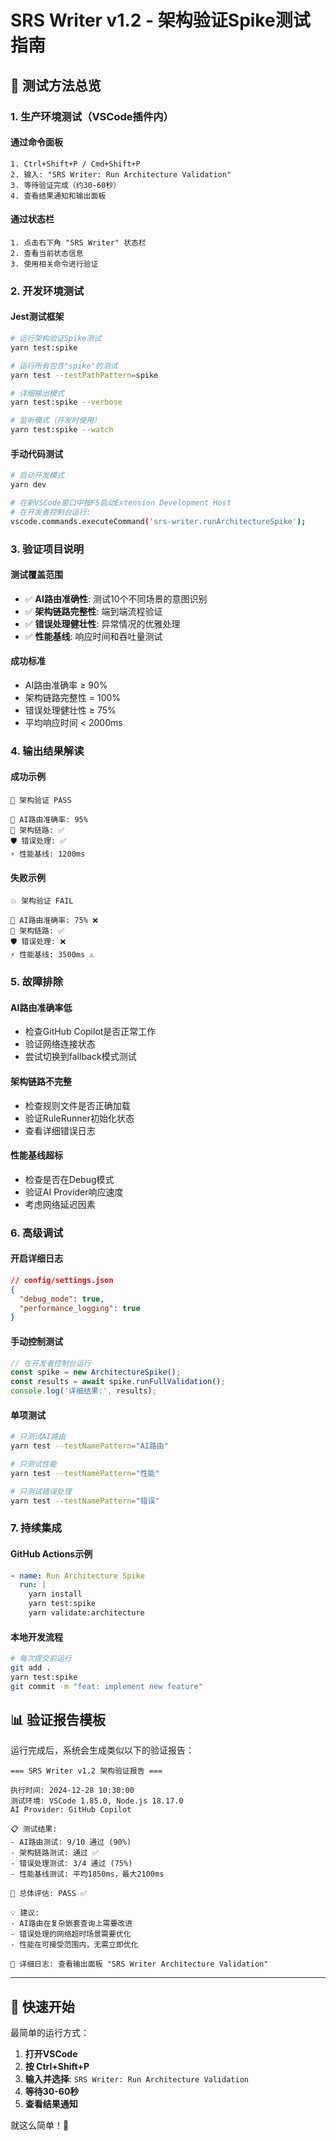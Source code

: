 # SRS Writer v1.2 - 架构验证Spike测试指南

## 🧪 测试方法总览

### 1. 生产环境测试（VSCode插件内）

#### 通过命令面板
```
1. Ctrl+Shift+P / Cmd+Shift+P
2. 输入: "SRS Writer: Run Architecture Validation"
3. 等待验证完成（约30-60秒）
4. 查看结果通知和输出面板
```

#### 通过状态栏
```
1. 点击右下角 "SRS Writer" 状态栏
2. 查看当前状态信息
3. 使用相关命令进行验证
```

### 2. 开发环境测试

#### Jest测试框架
```bash
# 运行架构验证Spike测试
yarn test:spike

# 运行所有包含"spike"的测试
yarn test --testPathPattern=spike

# 详细输出模式
yarn test:spike --verbose

# 监听模式（开发时使用）
yarn test:spike --watch
```

#### 手动代码测试
```bash
# 启动开发模式
yarn dev

# 在新VSCode窗口中按F5启动Extension Development Host
# 在开发者控制台运行:
vscode.commands.executeCommand('srs-writer.runArchitectureSpike');
```

### 3. 验证项目说明

#### 测试覆盖范围
- ✅ **AI路由准确性**: 测试10个不同场景的意图识别
- ✅ **架构链路完整性**: 端到端流程验证
- ✅ **错误处理健壮性**: 异常情况的优雅处理
- ✅ **性能基线**: 响应时间和吞吐量测试

#### 成功标准
- AI路由准确率 ≥ 90%
- 架构链路完整性 = 100%
- 错误处理健壮性 ≥ 75%
- 平均响应时间 < 2000ms

### 4. 输出结果解读

#### 成功示例
```
🎉 架构验证 PASS

🎯 AI路由准确率: 95%
🔗 架构链路: ✅
🛡️ 错误处理: ✅  
⚡ 性能基线: 1200ms
```

#### 失败示例
```
💥 架构验证 FAIL

🎯 AI路由准确率: 75% ❌
🔗 架构链路: ✅
🛡️ 错误处理: ❌
⚡ 性能基线: 3500ms ⚠️
```

### 5. 故障排除

#### AI路由准确率低
- 检查GitHub Copilot是否正常工作
- 验证网络连接状态
- 尝试切换到fallback模式测试

#### 架构链路不完整
- 检查规则文件是否正确加载
- 验证RuleRunner初始化状态
- 查看详细错误日志

#### 性能基线超标
- 检查是否在Debug模式
- 验证AI Provider响应速度
- 考虑网络延迟因素

### 6. 高级调试

#### 开启详细日志
```json
// config/settings.json
{
  "debug_mode": true,
  "performance_logging": true
}
```

#### 手动控制测试
```typescript
// 在开发者控制台运行
const spike = new ArchitectureSpike();
const results = await spike.runFullValidation();
console.log('详细结果:', results);
```

#### 单项测试
```bash
# 只测试AI路由
yarn test --testNamePattern="AI路由"

# 只测试性能
yarn test --testNamePattern="性能"

# 只测试错误处理
yarn test --testNamePattern="错误"
```

### 7. 持续集成

#### GitHub Actions示例
```yaml
- name: Run Architecture Spike
  run: |
    yarn install
    yarn test:spike
    yarn validate:architecture
```

#### 本地开发流程
```bash
# 每次提交前运行
git add .
yarn test:spike
git commit -m "feat: implement new feature"
```

## 📊 验证报告模板

运行完成后，系统会生成类似以下的验证报告：

```
=== SRS Writer v1.2 架构验证报告 ===

执行时间: 2024-12-28 10:30:00
测试环境: VSCode 1.85.0, Node.js 18.17.0
AI Provider: GitHub Copilot

📋 测试结果:
- AI路由测试: 9/10 通过 (90%)
- 架构链路测试: 通过 ✅
- 错误处理测试: 3/4 通过 (75%)
- 性能基线测试: 平均1850ms，最大2100ms

🎯 总体评估: PASS ✅

💡 建议:
- AI路由在复杂嵌套查询上需要改进
- 错误处理的网络超时场景需要优化
- 性能在可接受范围内，无需立即优化

📝 详细日志: 查看输出面板 "SRS Writer Architecture Validation"
```

---

## 🚀 快速开始

最简单的运行方式：

1. **打开VSCode**
2. **按 Ctrl+Shift+P**
3. **输入并选择**: `SRS Writer: Run Architecture Validation`
4. **等待30-60秒**
5. **查看结果通知**

就这么简单！🎉

